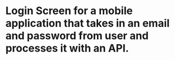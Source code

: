 # Login Screen for a mobile application that takes in an email and password from user and processes it with an API.
